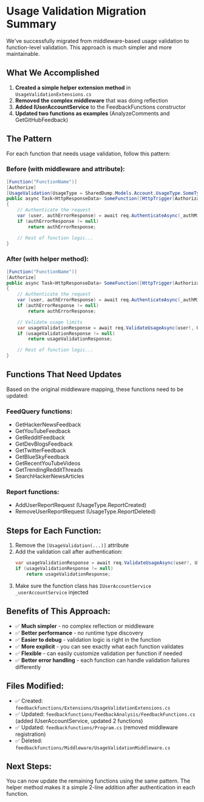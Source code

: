 # Usage Validation Migration Summary

We've successfully migrated from middleware-based usage validation to function-level validation. This approach is much simpler and more maintainable.

## What We Accomplished

1. **Created a simple helper extension method** in `UsageValidationExtensions.cs`
2. **Removed the complex middleware** that was doing reflection
3. **Added IUserAccountService** to the FeedbackFunctions constructor
4. **Updated two functions as examples** (AnalyzeComments and GetGitHubFeedback)

## The Pattern

For each function that needs usage validation, follow this pattern:

### Before (with middleware and attribute):
```csharp
[Function("FunctionName")]
[Authorize]
[UsageValidation(UsageType = SharedDump.Models.Account.UsageType.SomeType)]
public async Task<HttpResponseData> SomeFunction([HttpTrigger(AuthorizationLevel.Function, "get")] HttpRequestData req)
{
    // Authenticate the request
    var (user, authErrorResponse) = await req.AuthenticateAsync(_authMiddleware);
    if (authErrorResponse != null)
        return authErrorResponse;

    // Rest of function logic...
}
```

### After (with helper method):
```csharp
[Function("FunctionName")]
[Authorize]
public async Task<HttpResponseData> SomeFunction([HttpTrigger(AuthorizationLevel.Function, "get")] HttpRequestData req)
{
    // Authenticate the request
    var (user, authErrorResponse) = await req.AuthenticateAsync(_authMiddleware);
    if (authErrorResponse != null)
        return authErrorResponse;

    // Validate usage limits
    var usageValidationResponse = await req.ValidateUsageAsync(user!, UsageType.SomeType, _userAccountService, _logger);
    if (usageValidationResponse != null)
        return usageValidationResponse;

    // Rest of function logic...
}
```

## Functions That Need Updates

Based on the original middleware mapping, these functions need to be updated:

### FeedQuery functions:
- GetHackerNewsFeedback
- GetYouTubeFeedback  
- GetRedditFeedback
- GetDevBlogsFeedback
- GetTwitterFeedback
- GetBlueSkyFeedback
- GetRecentYouTubeVideos
- GetTrendingRedditThreads
- SearchHackerNewsArticles

### Report functions:
- AddUserReportRequest (UsageType.ReportCreated)
- RemoveUserReportRequest (UsageType.ReportDeleted)

## Steps for Each Function:

1. Remove the `[UsageValidation(...)]` attribute
2. Add the validation call after authentication:
   ```csharp
   var usageValidationResponse = await req.ValidateUsageAsync(user!, UsageType.XXX, _userAccountService, _logger);
   if (usageValidationResponse != null)
       return usageValidationResponse;
   ```
3. Make sure the function class has `IUserAccountService _userAccountService` injected

## Benefits of This Approach:

- ✅ **Much simpler** - no complex reflection or middleware
- ✅ **Better performance** - no runtime type discovery 
- ✅ **Easier to debug** - validation logic is right in the function
- ✅ **More explicit** - you can see exactly what each function validates
- ✅ **Flexible** - can easily customize validation per function if needed
- ✅ **Better error handling** - each function can handle validation failures differently

## Files Modified:

- ✅ Created: `feedbackfunctions/Extensions/UsageValidationExtensions.cs`
- ✅ Updated: `feedbackfunctions/FeedbackAnalysis/FeedbackFunctions.cs` (added IUserAccountService, updated 2 functions)
- ✅ Updated: `feedbackfunctions/Program.cs` (removed middleware registration)
- ✅ Deleted: `feedbackfunctions/Middleware/UsageValidationMiddleware.cs`

## Next Steps:

You can now update the remaining functions using the same pattern. The helper method makes it a simple 2-line addition after authentication in each function.
